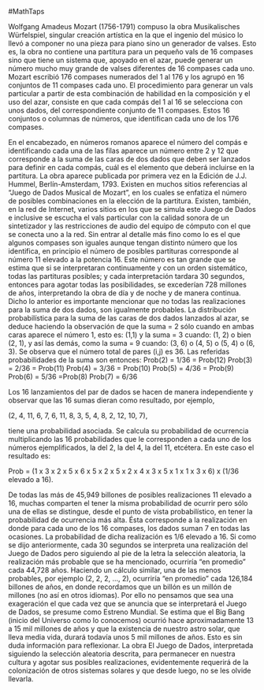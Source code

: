 #MathTaps

Wolfgang Amadeus Mozart (1756-1791) compuso la obra Musikalisches Würfelspiel, singular creación artística en la que el ingenio del músico lo llevó a componer no una pieza para piano sino un generador de valses. Esto es, la obra no contiene una partitura para un pequeño vals de 16 compases sino que tiene un sistema que, apoyado en el azar, puede generar un número mucho muy grande de valses diferentes de 16 compases cada uno. 
Mozart escribió 176 compases numerados del 1 al 176 y los agrupó en 16 conjuntos de 11 compases cada uno. El procedimiento para generar un vals particular a partir de esta combinación de habilidad en la composición y el uso del azar, consiste en que cada compás del 1 al 16 se selecciona con unos dados, del correspondiente conjunto de 11 compases. Estos 16 conjuntos o columnas de números, que identifican cada uno de los 176 compases.


En el encabezado, en números romanos aparece el número del compás e identificando cada una de las filas aparece un número entre 2 y 12 que corresponde a la suma de las caras de dos dados que deben ser lanzados para definir en cada compás, cuál es el elemento que deberá incluirse en la partitura. La obra aparece publicada por primera vez en la Edición de J.J. Hummel, Berlín-Amsterdam, 1793.
Existen en muchos sitios referencias al “Juego de Dados Musical de Mozart”, en los cuales se enfatiza el número de posibles combinaciones en la elección de la partitura. Existen, también, en la red de Internet, varios sitios en los que se simula este Juego de Dados e inclusive se escucha el vals particular con la calidad sonora de un sintetizador y las restricciones de audio del equipo de cómputo con el que se conecta uno a la red.
Sin entrar al detalle más fino como lo es el que algunos compases son iguales aunque tengan distinto número que los identifica, en principio el número de posibles partituras corresponde al número 11 elevado a la potencia 16. Este número es tan grande que se estima que si se interpretaran continuamente y con un orden sistemático, todas las partituras posibles; y cada interpretación tardara 30 segundos, entonces para agotar todas las posibilidades, se excederían 728 millones de años, interpretando la obra de día y de noche y de manera continua.
Dicho lo anterior es importante mencionar que no todas las realizaciones para la suma de dos dados, son igualmente probables. La distribución probabilística para la suma de las caras de dos dados lanzados al azar, se deduce haciendo la observación de que la suma = 2 sólo cuando en ambas caras aparece el número 1, esto es: (1,1) y la suma = 3 cuando: (1, 2) o bien (2, 1), y así las demás, como la suma = 9 cuando: (3, 6) o (4, 5) o (5, 4) o (6, 3). Se observa que el número total de pares (i,j) es 36. Las referidas probabilidades de la suma son entonces:
Prob(2) = 1/36 = Prob(12)
Prob(3) = 2/36 = Prob(11)
Prob(4) = 3/36 = Prob(10)
Prob(5) = 4/36 = Prob(9)
Prob(6) = 5/36 =Prob(8)
Prob(7) = 6/36

Los 16 lanzamientos del par de dados se hacen de manera independiente y observar que las 16 sumas dieran como resultado, por ejemplo,

(2, 4, 11, 6, 7, 6, 11, 8, 3, 5, 4, 8, 2, 12, 10, 7),

tiene una probabilidad asociada. Se calcula su probabilidad de ocurrencia multiplicando las 16 probabilidades que le corresponden a cada uno de los números ejemplificados, la del 2, la del 4, la del 11, etcétera. En este caso el resultado es:

Prob = (1 x 3 x 2 x 5 x 6 x 5 x 2 x 5 x 2 x 4 x 3 x 5 x 1 x 1 x 3 x 6) x (1/36 elevado a 16).

De todas las más de 45,949 billones de posibles realizaciones 11 elevado a 16, muchas comparten el tener la misma probabilidad de ocurrir pero sólo una de ellas se distingue, desde el punto de vista probabilístico, en tener la probabilidad de ocurrencia más alta. Ésta corresponde a la realización en donde para cada uno de los 16 compases, los dados suman 7 en todas las ocasiones. La probabilidad de dicha realización es 1/6 elevado a 16. 
Si como se dijo anteriormente, cada 30 segundos se interpreta una realización del Juego de Dados pero siguiendo al pie de la letra la selección aleatoria, la realización más probable que se ha mencionado, ocurriría “en promedio” cada 44,728 años. Haciendo un cálculo similar, una de las menos probables, por ejemplo (2, 2, 2, ..., 2), ocurriría “en promedio” cada 126,184 billones de años, en donde recordamos que un billón es un millón de millones (no así en otros idiomas). Por ello no pensamos que sea una exageración el que cada vez que se anuncia que se interpretará el Juego de Dados, se presume como Estreno Mundial. Se estima que el Big Bang (inicio del Universo como lo conocemos) ocurrió hace aproximadamente 13 a 15 mil millones de años y que la existencia de nuestro astro solar, que lleva media vida, durará todavía unos 5 mil millones de años. Esto es sin duda información para reflexionar. La obra El Juego de Dados, interpretada siguiendo la selección aleatoria descrita, para permanecer en nuestra cultura y agotar sus posibles realizaciones, evidentemente requerirá de la colonización de otros sistemas solares y que desde luego, no se les olvide llevarla.
